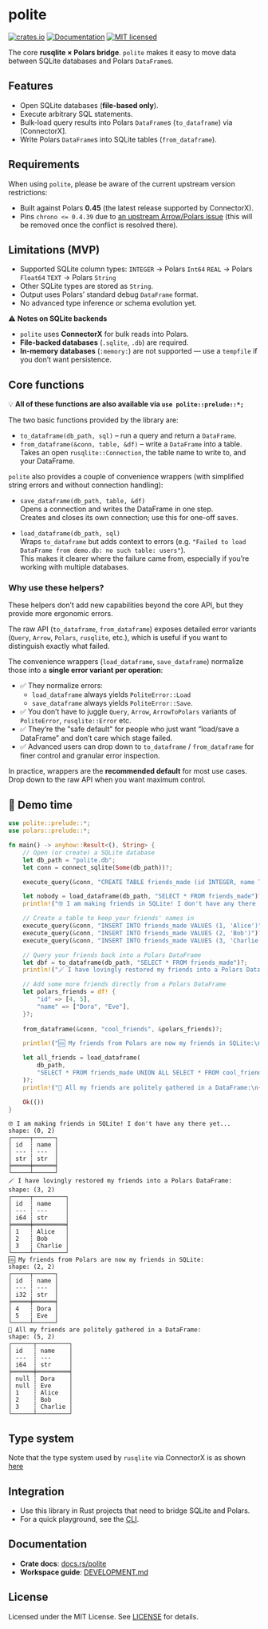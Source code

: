 # polite

[![crates.io](https://img.shields.io/crates/v/polite.svg)](https://crates.io/crates/polite)
[![Documentation](https://docs.rs/polite/badge.svg)](https://docs.rs/polite)
[![MIT licensed](https://img.shields.io/crates/l/polite)](https://github.com/lmmx/polite/blob/master/LICENSE)

The core **rusqlite × Polars bridge**.
`polite` makes it easy to move data between SQLite databases and Polars `DataFrame`s.

## Features

- Open SQLite databases (**file-based only**).
- Execute arbitrary SQL statements.
- Bulk-load query results into Polars `DataFrame`s (`to_dataframe`) via \[ConnectorX].
- Write Polars `DataFrame`s into SQLite tables (`from_dataframe`).

## Requirements

When using `polite`, please be aware of the current upstream version restrictions:

- Built against Polars **0.45** (the latest release supported by ConnectorX).
- Pins `chrono <= 0.4.39` due to [an upstream Arrow/Polars issue](https://github.com/apache/arrow-rs/issues/7196)
  (this will be removed once the conflict is resolved there).

## Limitations (MVP)

- Supported SQLite column types:
  `INTEGER` → Polars `Int64`
  `REAL` → Polars `Float64`
  `TEXT` → Polars `String`
- Other SQLite types are stored as `String`.
- Output uses Polars’ standard debug `DataFrame` format.
- No advanced type inference or schema evolution yet.

⚠️ **Notes on SQLite backends**

- `polite` uses **ConnectorX** for bulk reads into Polars.
- **File-backed databases** (`.sqlite`, `.db`) are required.
- **In-memory databases** (`:memory:`) are not supported — use a `tempfile` if you don’t want persistence.

## Core functions

💡 **All of these functions are also available via `use polite::prelude::*;`**

The two basic functions provided by the library are:

- `to_dataframe(db_path, sql)` – run a query and return a `DataFrame`.
- `from_dataframe(&conn, table, &df)` – write a `DataFrame` into a table.
  Takes an open `rusqlite::Connection`, the table name to write to, and your DataFrame.

`polite` also provides a couple of convenience wrappers
(with simplified string errors and without connection handling):

- `save_dataframe(db_path, table, &df)`  
  Opens a connection and writes the DataFrame in one step.  
  Creates and closes its own connection; use this for one-off saves.

- `load_dataframe(db_path, sql)`  
  Wraps `to_dataframe` but adds context to errors (e.g. `"Failed to load DataFrame from demo.db: no such table: users"`).  
  This makes it clearer where the failure came from, especially if you’re working with multiple databases.

### Why use these helpers?

These helpers don’t add new capabilities beyond the core API, but they provide more ergonomic errors.

The raw API (`to_dataframe`, `from_dataframe`) exposes detailed error variants (`Query`, `Arrow`, `Polars`, `rusqlite`, etc.), which is useful if you want to distinguish exactly what failed.

The convenience wrappers (`load_dataframe`, `save_dataframe`) normalize those into a **single error variant per operation**:

- ✅ They normalize errors:
    - `load_dataframe` always yields `PoliteError::Load`
    - `save_dataframe` always yields `PoliteError::Save`.
- ✅ You don’t have to juggle `Query`, `Arrow`, `ArrowToPolars` variants of `PoliteError`, `rusqlite::Error` etc.
- ✅ They’re the "safe default" for people who just want “load/save a DataFrame” and don’t care which stage failed.
- ✅ Advanced users can drop down to `to_dataframe` / `from_dataframe` for finer control and granular error inspection.

In practice, wrappers are the **recommended default** for most use cases. Drop down to the raw API when you want maximum control.

## 🎤 Demo time

```rust
use polite::prelude::*;
use polars::prelude::*;

fn main() -> anyhow::Result<(), String> {
    // Open (or create) a SQLite database
    let db_path = "polite.db";
    let conn = connect_sqlite(Some(db_path))?;

    execute_query(&conn, "CREATE TABLE friends_made (id INTEGER, name TEXT)")?;

    let nobody = load_dataframe(db_path, "SELECT * FROM friends_made")?;
    println!("🤓 I am making friends in SQLite! I don't have any there yet...\n{nobody:?}");

    // Create a table to keep your friends' names in
    execute_query(&conn, "INSERT INTO friends_made VALUES (1, 'Alice')")?;
    execute_query(&conn, "INSERT INTO friends_made VALUES (2, 'Bob')")?;
    execute_query(&conn, "INSERT INTO friends_made VALUES (3, 'Charlie')")?;

    // Query your friends back into a Polars DataFrame
    let dbf = to_dataframe(db_path, "SELECT * FROM friends_made")?;
    println!("🪄 I have lovingly restored my friends into a Polars DataFrame:\n{dbf:?}");

    // Add some more friends directly from a Polars DataFrame
    let polars_friends = df! {
        "id" => [4, 5],
        "name" => ["Dora", "Eve"],
    }?;
    
    from_dataframe(&conn, "cool_friends", &polars_friends)?;

    println!("🆒 My friends from Polars are now my friends in SQLite:\n{polars_friends:?}");

    let all_friends = load_dataframe(
        db_path,
        "SELECT * FROM friends_made UNION ALL SELECT * FROM cool_friends ORDER BY id",
    )?;
    println!("🎉 All my friends are politely gathered in a DataFrame:\n{all_friends:?}");

    Ok(())
}
```

```
🤓 I am making friends in SQLite! I don't have any there yet...
shape: (0, 2)
┌─────┬──────┐
│ id  ┆ name │
│ --- ┆ ---  │
│ str ┆ str  │
╞═════╪══════╡
└─────┴──────┘
🪄 I have lovingly restored my friends into a Polars DataFrame:
shape: (3, 2)
┌─────┬─────────┐
│ id  ┆ name    │
│ --- ┆ ---     │
│ i64 ┆ str     │
╞═════╪═════════╡
│ 1   ┆ Alice   │
│ 2   ┆ Bob     │
│ 3   ┆ Charlie │
└─────┴─────────┘
🆒 My friends from Polars are now my friends in SQLite:
shape: (2, 2)
┌─────┬──────┐
│ id  ┆ name │
│ --- ┆ ---  │
│ i32 ┆ str  │
╞═════╪══════╡
│ 4   ┆ Dora │
│ 5   ┆ Eve  │
└─────┴──────┘
🎉 All my friends are politely gathered in a DataFrame:
shape: (5, 2)
┌──────┬─────────┐
│ id   ┆ name    │
│ ---  ┆ ---     │
│ i64  ┆ str     │
╞══════╪═════════╡
│ null ┆ Dora    │
│ null ┆ Eve     │
│ 1    ┆ Alice   │
│ 2    ┆ Bob     │
│ 3    ┆ Charlie │
└──────┴─────────┘
```

## Type system

Note that the type system used by `rusqlite` via ConnectorX is as shown
[here](https://github.com/sfu-db/connector-x/blob/d57428c56b99fb8de40f1226ce0388fc1338e3b2/connectorx/src/sources/sqlite/typesystem.rs)

## Integration

- Use this library in Rust projects that need to bridge SQLite and Polars.
- For a quick playground, see the [CLI](https://github.com/lmmx/polite/tree/master/polite-cli).

## Documentation

- **Crate docs**: [docs.rs/polite](https://docs.rs/polite)
- **Workspace guide**: [DEVELOPMENT.md](https://github.com/lmmx/polite/blob/master/DEVELOPMENT.md)

## License

Licensed under the MIT License.
See [LICENSE](https://github.com/lmmx/polite/blob/master/LICENSE) for details.
